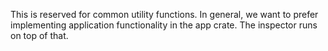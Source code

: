 This is reserved for common utility functions.
In general, we want to prefer implementing application functionality
in the app crate.
The inspector runs on top of that.
